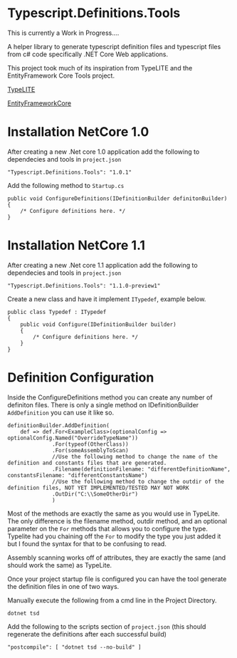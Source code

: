 # Typescript.Definitions.Tools

This is currently a Work in Progress....

A helper library to generate typescript definition files and typescript files from c# code specifically .NET Core Web applications.

This project took much of its inspiration from TypeLITE and the EntityFramework Core Tools project.

[TypeLITE](http://type.litesolutions.net/)

[EntityFrameworkCore](https://github.com/aspnet/EntityFramework)

# Installation NetCore 1.0

After creating a new .Net core 1.0 application add the following to dependecies and tools in `project.json`
    
    "Typescript.Definitions.Tools": "1.0.1"

Add the following method to `Startup.cs`

    public void ConfigureDefinitions(IDefinitionBuilder definitonBuilder)
    {
    	/* Configure definitions here. */
    }
    
# Installation NetCore 1.1

After creating a new .Net core 1.1 application add the following to dependecies and tools in `project.json`
    
    "Typescript.Definitions.Tools": "1.1.0-preview1"

Create a new class and have it implement `ITypedef`, example below.

    public class Typedef : ITypedef
    {
        public void Configure(IDefinitionBuilder builder)
        {
        	/* Configure definitions here. */
        }
    }

# Definition Configuration

Inside the ConfigureDefinitions method you can create any number of definiton files. There is only a single method on IDefinitionBuilder `AddDefinition` you can use it like so.

    definitionBuilder.AddDefinition(
        def => def.For<ExampleClass>(optionalConfig => optionalConfig.Named("OverrideTypeName"))
                  .For(typeof(OtherClass))
                  .For(someAssemblyToScan)
                  //Use the following method to change the name of the definition and constants files that are generated.
                  .Filename(definitionFilename: "differentDefinitionName", constantsFilename: "differentConstantsName") 
                  //Use the following method to change the outdir of the definition files, NOT YET IMPLEMENTED/TESTED MAY NOT WORK
                  .OutDir("C:\\SomeOtherDir")
                  )

Most of the methods are exactly the same as you would use in TypeLite. The only difference is the filename method, outdir method, and an optional parameter on the `For` methods that allows you to configure the type. Typelite had you chaining off the `For` to modify the type you just added it but I found the syntax for that to be confusing to read.

Assembly scanning works off of attributes, they are exactly the same (and should work the same) as TypeLite.

Once your project startup file is configured you can have the tool generate the definition files in one of two ways.

Manually execute the following from a cmd line in the Project Directory.
    
    dotnet tsd

Add the following to the scripts section of `project.json` (this should regenerate the definitions after each successful build)

    "postcompile": [ "dotnet tsd --no-build" ]
